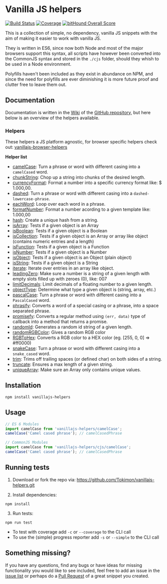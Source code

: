 # Vanilla JS helpers

[![Build Status](https://travis-ci.org/Tokimon/vanillajs-helpers.svg?branch=master)](https://travis-ci.org/Tokimon/vanillajs-helpers)
[![Coverage](https://coveralls.io/repos/github/Tokimon/vanillajs-helpers/badge.svg?branch=master)](https://coveralls.io/github/Tokimon/vanillajs-helpers)
[![bitHound Overall Score](https://www.bithound.io/github/Tokimon/vanillajs-helpers/badges/score.svg)](https://www.bithound.io/github/Tokimon/vanillajs-helpers)

This is a collection of simple, no dependency, vanilla JS snippets with the aim
of making it easier to work with vanilla JS.

They is written in ES6, since now both Node and most of the major browsers support this syntax,
all scripts have however been converted into the CommonJS syntax and stored in the `./cjs` folder,
should they whish to be used in a Node environment.

Polyfills haven't been included as they exist in abundance on NPM, and since the
need for polyfills are ever diminishing it is more future proof and clutter free
to leave them out.

## Documentation

Documentation is written in the [Wiki](https://github.com/Tokimon/vanillajs-helpers/wiki)
of the [GitHub repository](https://github.com/Tokimon/vanillajs-helpers), but here below is an overview of the helpers available.

### Helpers

These helpers a JS platform agnostic, for browser specific helpers check out:
[vanillajs-browser-helpers](https://github.com/Tokimon/vanillajs-browser-helpers)

**Helper list**

- [camelCase](https://github.com/Tokimon/vanillajs-helpers/wiki/camelCase):
Turn a phrase or word with different casing into a `camelCased` word.
- [chunkString](https://github.com/Tokimon/vanillajs-helpers/wiki/chunkString):
Chop up a string into chunks of the desired length.
- [currencyFormat](https://github.com/Tokimon/vanillajs-helpers/wiki/currencyFormat):
Format a number into a specific currency format like: $ 1.000,00.
- [dashed](https://github.com/Tokimon/vanillajs-helpers/wiki/dashed):
Turn a phrase or word with different casing into a `dashed-lowercase-phrase`.
- [eachWord](https://github.com/Tokimon/vanillajs-helpers/wiki/eachWord):
Loop over each word in a phrase.
- [formatNumber](https://github.com/Tokimon/vanillajs-helpers/wiki/formatNumber):
Format a number acording to a given template like: 1.000,00
- [hash](https://github.com/Tokimon/vanillajs-helpers/wiki/hash):
Create a unique hash from a string.
- [isArray](https://github.com/Tokimon/vanillajs-helpers/wiki/isArray):
Tests if a given object is an Array
- [isBoolean](https://github.com/Tokimon/vanillajs-helpers/wiki/isBoolean):
Tests if a given object is a Boolean
- [isCollection](https://github.com/Tokimon/vanillajs-helpers/wiki/isCollection):
Tests if a given object is an Array or array like object (contains numeric entries and a length)
- [isFunction](https://github.com/Tokimon/vanillajs-helpers/wiki/isFunction):
Tests if a given object is a Function
- [isNumber](https://github.com/Tokimon/vanillajs-helpers/wiki/isNumber):
Tests if a given object is a Number
- [isObject](https://github.com/Tokimon/vanillajs-helpers/wiki/isObject):
Tests if a given object is an Object (plain object)
- [isString](https://github.com/Tokimon/vanillajs-helpers/wiki/isString):
Tests if a given object is a String
- [iterate](https://github.com/Tokimon/vanillajs-helpers/wiki/iterate):
Iterate over entries in an array like object.
- [leadingZero](https://github.com/Tokimon/vanillajs-helpers/wiki/leadingZero):
Make sure a number is a string of a given length with empty slots filled up with zeroes (0), like: 007
- [limitDecimals](https://github.com/Tokimon/vanillajs-helpers/wiki/limitDecimals):
Limit decimals of a floating number to a given length.
- [objectType](https://github.com/Tokimon/vanillajs-helpers/wiki/objectType):
Determine what type a given object is (string, array, etc.)
- [pascalCase](https://github.com/Tokimon/vanillajs-helpers/wiki/pascalCase):
Turn a phrase or word with different casing into a `PascalCased` word.
- [phrasify](https://github.com/Tokimon/vanillajs-helpers/wiki/phrasify):
Converts a word of a special casing or a phrase, into a space separated phrase.
- [promisefy](https://github.com/Tokimon/vanillajs-helpers/wiki/promisefy):
Converts a regular method using `(err, data)` type of callback into a method that returns a promise.
- [randomId](https://github.com/Tokimon/vanillajs-helpers/wiki/randomId):
Generates a random id string of a given length.
- [randomRGBColor](https://github.com/Tokimon/vanillajs-helpers/wiki/randomRGBColor):
Gives a random RGB color
- [RGBToHex](https://github.com/Tokimon/vanillajs-helpers/wiki/RGBToHex):
Converts a RGB color to a HEX color (eg. [255, 0, 0] => #ff0000)
- [snakeCase](https://github.com/Tokimon/vanillajs-helpers/wiki/snakeCase):
Turn a phrase or word with different casing into a `snake_cased` word.
- [trim](https://github.com/Tokimon/vanillajs-helpers/wiki/trim):
Trims off trailing spaces (or defined char) on both sides of a string.
- [truncate](https://github.com/Tokimon/vanillajs-helpers/wiki/truncate):
Ensures a max length of a given string.
- [uniqueArray](https://github.com/Tokimon/vanillajs-helpers/wiki/uniqueArray):
Make sure an Array only contains unique values.

## Installation

```
npm install vanillajs-helpers
```

## Usage

```js
// ES 6 Modules
import camelCase from 'vanillajs-helpers/camelCase';
camelCase('Camel cased phrase'); // camelCasedPhrase
```

```js
// CommonJS Modules
import camelCase from 'vanillajs-helpers/cjs/camelCase';
camelCase('Camel cased phrase'); // camelCasedPhrase
```

## Running tests

1. Download or fork the repo via: https://github.com/Tokimon/vanillajs-helpers.git

2. Install dependencies:
```
npm install
```

3. Run tests:
```
npm run test
```

  - To test with coverage add `-c` or `--coverage` to the CLI call
  - To use the (simple) progress reporter  add `-s` or `--simple` to the CLI call

## Something missing?

If you have any questions, find any bugs or have ideas for missing functionality you would like to see included, feel
free to add an issue in the [issue list](https://github.com/Tokimon/vanillajs-helpers/issues) or perhaps do a
[Pull Request](https://github.com/Tokimon/vanillajs-helpers/pulls) of a great snippet you created.
